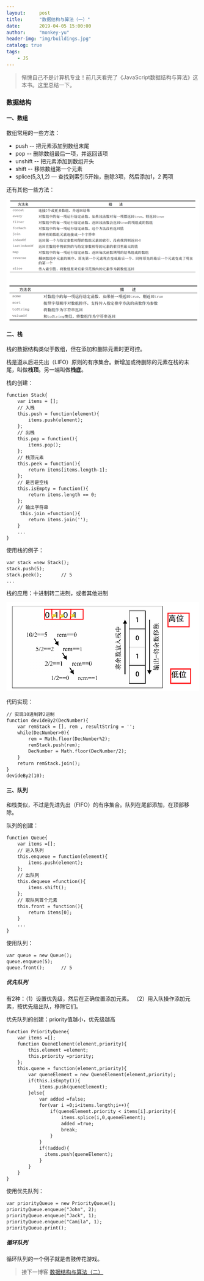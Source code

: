 ```yaml
---
layout:     post
title:      "数据结构与算法（一）"
date:       2019-04-05 15:00:00
author:     "monkey-yu"
header-img: "img/buildings.jpg"
catalog: true
tags:
    - JS
---
```


> 惭愧自己不是计算机专业！前几天看完了《JavaScript数据结构与算法》这本书。这里总结一下。

### 数据结构

#### 一、数组

数组常用的一些方法：

- push -- 把元素添加到数组末尾
- pop --  删除数组最后一项，并返回该项
- unshift -- 把元素添加到数组开头
- shift -- 移除数组第一个元素
- splice(5,3,1,2)  — 查找到索引5开始，删除3项，然后添加1，2 两项

还有其他一些方法：

![data-structure1](/img/post_img/data-structure/data-structure1.png)

#### 二、栈

栈的数据结构类似于数组，但在添加和删除元素时更可控。

栈是遵从后进先出（LIFO）原则的有序集合。新增加或待删除的元素在栈的末尾，叫做**栈顶**。另一端叫做**栈底**。

栈的创建：

```
function Stack{
    var items = [];
    // 入栈
    this.push = function(element){
        items.push(element);
    };
    // 出栈
    this.pop = function(){
        items.pop();
    };
    // 栈顶元素
    this.peek = function(){
        return items[items.length-1];
    };
    // 是否是空栈
    this.isEmpty = function(){
        return items.length == 0;
    };
    // 输出字符串
     this.join =function(){
        return items.join('');
    }
    ... 
}
```

使用栈的例子：

```
var stack =new Stack();
stack.push(5);
stack.peek();       // 5
...
```

栈的应用：十进制转二进制，或者其他进制

![data-structure2](/img/post_img/data-structure/data-structure2.png)

代码实现：

```
// 实现10进制转2进制
function devideBy2(DecNumber){
    var remStack = [], rem , resultString = '';
    while(DecNumber>0){
        rem = Math.floor(DecNumber%2);
        remStack.push(rem);
        DecNumber = Math.floor(DecNumber/2);
    }
    return remStack.join();
}
devideBy2(10);
```

#### 三、队列

和栈类似，不过是先进先出（FIFO）的有序集合。队列在尾部添加，在顶部移除。

队列的创建：

```
function Queue{
    var items =[];
    // 进入队列
    this.enqueue = function(element){
        items.push(element);
    };
    // 出队列
    this.dequeue =function(){
        items.shift();
    };
    // 取队列首个元素
    this.front = function(){
        return items[0];
    }
    ...
}
```

使用队列：

```
var queue = new Queue();
queue.enqueue(5);
queue.front();      // 5
```

##### 优先队列

有2种：（1）设置优先级，然后在正确位置添加元素。 （2）用入队操作添加元素，按优先级出队，移除它们。

优先队列的创建：priority值越小，优先级越高

```
function PriorityQuene{
    var items =[];
    function QueneElement(element,priority){
        this.element =element;
        this.priority =priority;
    };
    this.quene = function(element,priority){
        var queneElement = new QueneElement(element,priority);
        if(this.isEmpty()){
            items.push(queneElement);
        }else{
            var added =false;
            for(var i =0;i<items.length;i++){
                if(queneElement.priority < items[i].priority){
                    items.splice(i,0,queneElement);
                    added =true;
                    break;
                }
            }
            if(!added){
              items.push(queneElement);  
            }
        }
    }
}
```

使用优先队列：

```
var priorityQueue = new PriorityQueue();
priorityQueue.enqueue("John", 2);
priorityQueue.enqueue("Jack", 1);
priorityQueue.enqueue("Camila", 1);
priorityQueue.print();
```

##### 循环队列

循环队列的一个例子就是击鼓传花游戏。

> 接下一博客 [数据结构与算法（二）]()

